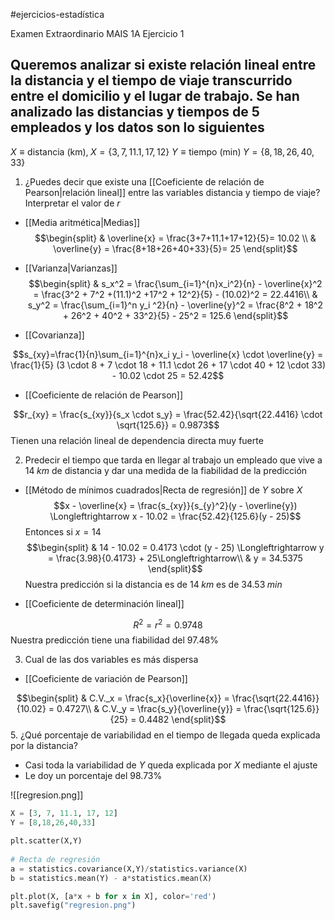 #ejercicios-estadística 

Examen Extraordinario MAIS 1A Ejercicio 1

## Queremos analizar si existe relación lineal entre la distancia y el tiempo de viaje transcurrido entre el domicilio y el lugar de trabajo. Se han analizado las distancias y tiempos de 5 empleados y los datos son lo siguientes

$X\equiv \text{distancia (km)}, \; X = \{3,7,11.1,17,12\}$
$Y \equiv \text{tiempo (min)} \; Y = \{8,18,26,40,33\}$

1. ¿Puedes decir que existe una [[Coeficiente de relación de Pearson|relación lineal]] entre las variables distancia y tiempo de viaje? Interpretar el valor de $r$

- [[Media aritmética|Medias]]
$$\begin{split}
	& \overline{x} = \frac{3+7+11.1+17+12}{5}= 10.02 \\
	& \overline{y} = \frac{8+18+26+40+33}{5}= 25
\end{split}$$

- [[Varianza|Varianzas]]
$$\begin{split}
	& s_x^2 = \frac{\sum_{i=1}^{n}x_i^2}{n} - \overline{x}^2 = \frac{3^2 + 7^2 +(11.1)^2 +17^2 + 12^2}{5} - (10.02)^2 = 22.4416\\
	& s_y^2 = \frac{\sum_{i=1}^n y_i ^2}{n} - \overline{y}^2 = \frac{8^2 + 18^2 + 26^2 + 40^2 + 33^2}{5} - 25^2 = 125.6
\end{split}$$
- [[Covarianza]]

$$s_{xy}=\frac{1}{n}\sum_{i=1}^{n}x_i y_i - \overline{x} \cdot \overline{y} = \frac{1}{5} (3 \cdot 8 + 7 \cdot 18 + 11.1 \cdot 26 + 17 \cdot 40 + 12 \cdot 33) - 10.02 \cdot 25 = 52.42$$

- [[Coeficiente de relación de Pearson]]

$$r_{xy} = \frac{s_{xy}}{s_x \cdot s_y} = \frac{52.42}{\sqrt{22.4416} \cdot \sqrt{125.6}} = 0.9873$$
Tienen una relación lineal de dependencia directa muy fuerte 

2. Predecir el tiempo que tarda en llegar al trabajo un empleado que vive a $14 \; km$ de distancia y dar una medida de la fiabilidad de la predicción 

- [[Método de mínimos cuadrados|Recta de regresión]] de $Y$ sobre $X$
$$x - \overline{x} = \frac{s_{xy}}{s_{y}^2}(y - \overline{y}) \Longleftrightarrow x - 10.02 = \frac{52.42}{125.6}(y - 25)$$
Entonces si $x= 14$
$$\begin{split}
	& 14 - 10.02 = 0.4173 \cdot (y - 25) \Longleftrightarrow y = \frac{3.98}{0.4173} + 25\Longleftrightarrow\\ 
	& y = 34.5375
\end{split}$$
Nuestra predicción si la distancia es de $14 \; km$ es de $34.53 \; min$

- [[Coeficiente de determinación lineal]]

$$R^2 = r^2 = 0.9748$$
Nuestra predicción tiene una fiabilidad del $97.48\%$

3. Cual de las dos variables es más dispersa

- [[Coeficiente de variación de Pearson]]

$$\begin{split}
	& C.V._x = \frac{s_x}{\overline{x}} = \frac{\sqrt{22.4416}}{10.02} = 0.4727\\
	& C.V._y = \frac{s_y}{\overline{y}} = \frac{\sqrt{125.6}}{25} = 0.4482
\end{split}$$
5. ¿Qué porcentaje de variabilidad en el tiempo de llegada queda explicada por la distancia?

- Casi toda la variabilidad de $Y$ queda explicada por $X$ mediante el ajuste
- Le doy un porcentaje del $98.73\%$

![[regresion.png]]


```python
X = [3, 7, 11.1, 17, 12]
Y = [8,18,26,40,33]

plt.scatter(X,Y)
  
# Recta de regresión
a = statistics.covariance(X,Y)/statistics.variance(X)
b = statistics.mean(Y) - a*statistics.mean(X)

plt.plot(X, [a*x + b for x in X], color='red')
plt.savefig("regresion.png")
```